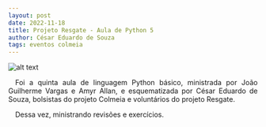```yaml
---
layout: post
date: 2022-11-18
title: Projeto Resgate - Aula de Python 5
author: César Eduardo de Souza
tags: eventos colmeia
---
```



![alt text](/assets/nomeDaImagem.jpg "Title")

<p style="text-align: justify">&emsp;Foi a quinta aula de linguagem Python básico, ministrada por João Guilherme Vargas e Amyr Allan, e esquematizada por César Eduardo de Souza, bolsistas do projeto Colmeia e voluntários do projeto Resgate.</p>

<div style="text-align: justify">&emsp;Dessa vez, ministrando revisões e exercícios.</div>



